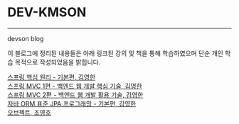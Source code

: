 # DEV-KMSON

---

devson blog

이 블로그에 정리된 내용들은 아래 링크된 강의 및 책을 통해 학습하였으며 단순 개인 학습 목적으로 작성되었음을 밝힙니다.

[스프링 핵심 원리 - 기본편, 김영한](https://www.inflearn.com/course/%EC%8A%A4%ED%94%84%EB%A7%81-%ED%95%B5%EC%8B%AC-%EC%9B%90%EB%A6%AC-%EA%B8%B0%EB%B3%B8%ED%8E%B8/dashboard)  
[스프링 MVC 1편 - 백엔드 웹 개발 핵심 기술, 김영한](https://www.inflearn.com/course/%EC%8A%A4%ED%94%84%EB%A7%81-mvc-1/dashboard)  
[스프링 MVC 2편 - 백엔드 웹 개발 활용 기술, 김영한](https://www.inflearn.com/course/%EC%8A%A4%ED%94%84%EB%A7%81-mvc-2/dashboard)  
[자바 ORM 표준 JPA 프로그래밍 - 기본편, 김영한](https://www.inflearn.com/course/ORM-JPA-Basic/dashboard)  
[오브젝트, 조영호](https://book.naver.com/bookdb/book_detail.nhn?bid=15007773)
